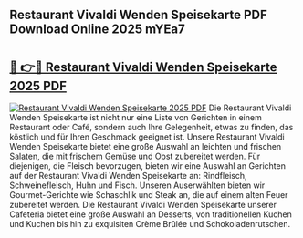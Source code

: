 ## Restaurant Vivaldi Wenden Speisekarte PDF Download Online 2025 mYEa7

# <h2><a href="http://gc8er9h.nevu.top/?p=Restaurant+Vivaldi+Wenden+Speisekarte">🔗 👉🔴 Restaurant Vivaldi Wenden Speisekarte 2025 PDF</a></h2>

[![Restaurant Vivaldi Wenden Speisekarte 2025 PDF](https://i.imgur.com/dBaPXMq.png)](http://gc8er9h.nevu.top/?p=Restaurant+Vivaldi+Wenden+Speisekarte)
Die Restaurant Vivaldi Wenden Speisekarte ist nicht nur eine Liste von Gerichten in einem Restaurant oder Café, sondern auch Ihre Gelegenheit, etwas zu finden, das köstlich und für Ihren Geschmack geeignet ist. Unsere Restaurant Vivaldi Wenden Speisekarte bietet eine große Auswahl an leichten und frischen Salaten, die mit frischem Gemüse und Obst zubereitet werden. Für diejenigen, die Fleisch bevorzugen, bieten wir eine Auswahl an Gerichten auf der Restaurant Vivaldi Wenden Speisekarte an: Rindfleisch, Schweinefleisch, Huhn und Fisch. Unseren Auserwählten bieten wir Gourmet-Gerichte wie Schaschlik und Steak an, die auf einem alten Feuer zubereitet werden. Die Restaurant Vivaldi Wenden Speisekarte unserer Cafeteria bietet eine große Auswahl an Desserts, von traditionellen Kuchen und Kuchen bis hin zu exquisiten Crème Brûlée und Schokoladenrutschen.
